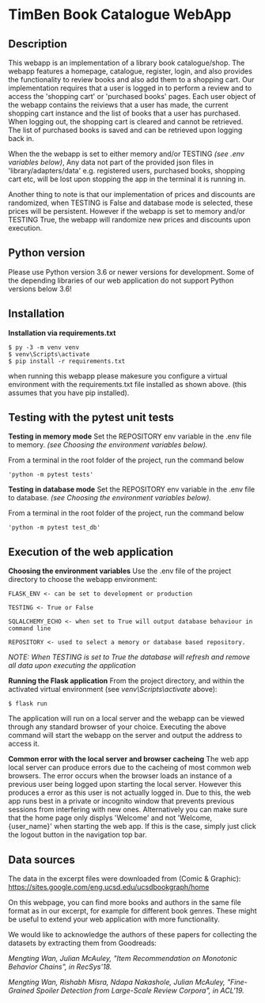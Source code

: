 # TimBen Book Catalogue WebApp

## Description
This webapp is an implementation of a library book catalogue/shop. The webapp features a homepage, catalogue, register, login, and also provides the functionality to review books and also add them to a shopping cart. Our implementation requires that a user is logged in to perform a review and to access the 'shopping cart' or 'purchased books' pages. Each user object of the webapp contains the reiviews that a user has made, the current shopping cart instance and the list of books that a user has purchased. When logging out, the shopping cart is cleared and cannot be retrieved. The list of purchased books is saved and can be retrieved upon logging back in.

When the the webapp is set to either memory and/or TESTING *(see .env variables below)*, Any data not part of the provided json files in 'library/adapters/data' e.g. registered users, purchased books, shopping cart etc, will be lost upon stopping the app in the terminal it is running in. 

Another thing to note is that our implementation of prices and discounts are randomized, when TESTING is False and database mode is selected, these prices will be persistent. However if the webapp is set to memory and/or TESTING True, the webapp will randomize new prices and discounts upon execution.


## Python version
Please use Python version 3.6 or newer versions for development. Some of the depending libraries of our web application do not support Python versions below 3.6!


## Installation

**Installation via requirements.txt**
```shell
$ py -3 -m venv venv
$ venv\Scripts\activate
$ pip install -r requirements.txt
```
when running this webapp please makesure you configure a virtual environment with the requirements.txt file installed as shown above. (this assumes that you have pip installed).

## Testing with the pytest unit tests

**Testing in memory mode**
Set the REPOSITORY env variable in the .env file to memory. *(see Choosing the environment variables below).*

From a terminal in the root folder of the project, run the command below
```
'python -m pytest tests'
``` 

**Testing in database mode**
Set the REPOSITORY env variable in the .env file to database. *(see Choosing the environment variables below).*

From a terminal in the root folder of the project, run the command below
```
'python -m pytest test_db'
``` 

## Execution of the web application

**Choosing the environment variables**
Use the .env file of the project directory to choose the webapp environment:

```
FLASK_ENV <- can be set to development or production

TESTING <- True or False

SQLALCHEMY_ECHO <- when set to True will output database behaviour in command line

REPOSITORY <- used to select a memory or database based repository.
```
*NOTE: When TESTING is set to True the database will refresh and remove all data upon executing the application*

**Running the Flask application**
From the project directory, and within the activated virtual environment (see *venv\Scripts\activate* above):

````shell
$ flask run
```` 
The application will run on a local server and the webapp can be viewed through any standard browser of your choice. Executing the above command will start the webapp on the server and output the address to access it.

**Common error with the local server and browser cacheing**
The web app local server can produce errors due to the cacheing of most common web browsers. The error occurs when the browser loads an instance of a previous user being logged upon starting the local server. However this produces a error as this user is not actually logged in. Due to this, the web app runs best in a private or incognito window that prevents previous sessions from interfering with new ones. Alternatively you can make sure that the home page only displys 'Welcome' and not 'Welcome, {user_name}' when starting the web app. If this is the case, simply just click the logout button in the navigation top bar.

## Data sources 
The data in the excerpt files were downloaded from (Comic & Graphic):
https://sites.google.com/eng.ucsd.edu/ucsdbookgraph/home

On this webpage, you can find more books and authors in the same file format as in our excerpt, for example for different book genres. 
These might be useful to extend your web application with more functionality.

We would like to acknowledge the authors of these papers for collecting the datasets by extracting them from Goodreads:

*Mengting Wan, Julian McAuley, "Item Recommendation on Monotonic Behavior Chains", in RecSys'18.*

*Mengting Wan, Rishabh Misra, Ndapa Nakashole, Julian McAuley, "Fine-Grained Spoiler Detection from Large-Scale Review Corpora", in ACL'19.*
#
